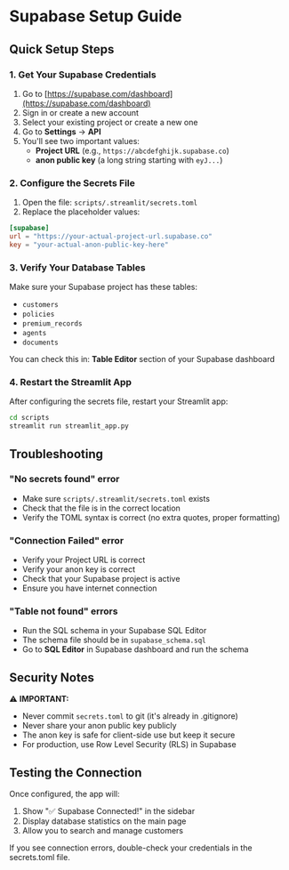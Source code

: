 # Supabase Setup Guide

## Quick Setup Steps

### 1. Get Your Supabase Credentials

1. Go to [https://supabase.com/dashboard](https://supabase.com/dashboard)
2. Sign in or create a new account
3. Select your existing project or create a new one
4. Go to **Settings** → **API**
5. You'll see two important values:
   - **Project URL** (e.g., `https://abcdefghijk.supabase.co`)
   - **anon public key** (a long string starting with `eyJ...`)

### 2. Configure the Secrets File

1. Open the file: `scripts/.streamlit/secrets.toml`
2. Replace the placeholder values:

```toml
[supabase]
url = "https://your-actual-project-url.supabase.co"
key = "your-actual-anon-public-key-here"
```

### 3. Verify Your Database Tables

Make sure your Supabase project has these tables:
- `customers`
- `policies`
- `premium_records`
- `agents`
- `documents`

You can check this in: **Table Editor** section of your Supabase dashboard

### 4. Restart the Streamlit App

After configuring the secrets file, restart your Streamlit app:

```bash
cd scripts
streamlit run streamlit_app.py
```

## Troubleshooting

### "No secrets found" error
- Make sure `scripts/.streamlit/secrets.toml` exists
- Check that the file is in the correct location
- Verify the TOML syntax is correct (no extra quotes, proper formatting)

### "Connection Failed" error
- Verify your Project URL is correct
- Verify your anon key is correct
- Check that your Supabase project is active
- Ensure you have internet connection

### "Table not found" errors
- Run the SQL schema in your Supabase SQL Editor
- The schema file should be in `supabase_schema.sql`
- Go to **SQL Editor** in Supabase dashboard and run the schema

## Security Notes

⚠️ **IMPORTANT:**
- Never commit `secrets.toml` to git (it's already in .gitignore)
- Never share your anon public key publicly
- The anon key is safe for client-side use but keep it secure
- For production, use Row Level Security (RLS) in Supabase

## Testing the Connection

Once configured, the app will:
1. Show "✅ Supabase Connected!" in the sidebar
2. Display database statistics on the main page
3. Allow you to search and manage customers

If you see connection errors, double-check your credentials in the secrets.toml file.
